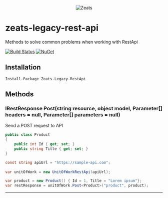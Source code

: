 ﻿<div align="center">

![Zeats](https://zeatsbalancaautomatica.blob.core.windows.net/icons/nuget.png)

</div>

# zeats-legacy-rest-api

Methods to solve common problems when working with RestApi

[![Build Status](https://dev.azure.com/zeats/Legacy/_apis/build/status/zeats-legacy-rest-api?branchName=master)](https://dev.azure.com/zeats/Legacy/_build/latest?definitionId=19&branchName=master)
[![NuGet](https://img.shields.io/nuget/v/Zeats.Legacy.RestApi.svg)](https://www.nuget.org/packages/Zeats.Legacy.RestApi)

## Installation

```PM>
Install-Package Zeats.Legacy.RestApi
```

## Methods

### IRestResponse<T> Post<T>(string resource, object model, Parameter[] headers = null, Parameter[] parameters = null)
Send a POST request to API
```c#
public class Product
{
	public int Id { get; set; }
	public string Title { get; set; }
}

const string apiUrl = "https://sample-api.com";
            
var unitOfWork = new UnitOfWorkRestApi(apiUrl);

var product = new Product() { Id = 1, Title = "Lorem ipsum"};
var restResponse = unitOfWork.Post<Product>("product", product);
```
---
